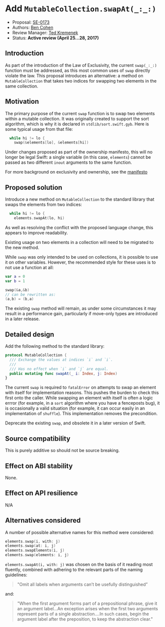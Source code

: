 # Add `MutableCollection.swapAt(_:_:)`

* Proposal: [SE-0173](0173-swap-indices.md)
* Authors: [Ben Cohen](https://github.com/airspeedswift)
* Review Manager: [Ted Kremenek](https://github.com/tkremenek)
* Status: **Active review (April 25...28, 2017)**

## Introduction

As part of the introduction of the Law of Exclusivity, the current `swap(_:_:)`
function must be addressed, as this most common uses of `swap` directly violate
the law. This proposal introduces an alternative: a method on
`MutableCollection` that takes two indices for swapping two elements in the
same collection.

## Motivation

The primary purpose of the current `swap` function is to swap two elements
within a mutable collection. It was originally created to support the sort
algorithm, which is why it is declared in `stdlib/sort.swift.gyb`. Here is
some typical usage from that file:

```swift
  while hi != lo {
    swap(&elements[lo], &elements[hi])
```

Under changes proposed as part of the ownership manifesto, this will no longer
be legal Swift: a single variable (in this case, `elements`) cannot be passed
as two different `inout` arguments to the same function.

For more background on exclusivity and ownership, see the [manifesto](https://github.com/apple/swift/blob/master/docs/OwnershipManifesto.md)

## Proposed solution

Introduce a new method on `MutableCollection` to the standard library that swaps 
the elements from two indices:

```swift
  while hi != lo {
    elements.swapAt(lo, hi)
```

As well as resolving the conflict with the proposed language change, this
appears to improve readability.

Existing usage on two elements in a collection will need to be migrated to the
new method.

While `swap` was only intended to be used on collections, it is possible to use
it on other variables. However, the recommended style for these uses is to not
use a function at all:

```swift
var a = 0
var b = 1

swap(&a,&b)
// can be rewritten as:
(a,b) = (b,a)
```

The existing `swap` method will remain, as under some circumstances it may
result in a performance gain, particularly if move-only types are introduced
in a later release.

## Detailed design

Add the following method to the standard library:

```swift
protocol MutableCollection {
  /// Exchange the values at indices `i` and `i`.
  ///
  /// Has no effect when `i` and `j` are equal.
  public mutating func swapAt(_ i: Index, j: Index)
}
```

The current `swap` is required to `fatalError` on attempts to swap an element
with itself for implementation reasons. This pushes the burden to check this
first onto the caller. While swapping an element with itself is often a logic
errror (for example, in a `sort` algorithm where you have a fenceposts bug), it
is occasionally a valid situation (for example, it can occur easily in an
implementation of `shuffle`). This implementation removes the precondition.

Deprecate the existing `swap`, and obsolete it in a later version of Swift.

## Source compatibility

This is purely additive so should not be source breaking.

## Effect on ABI stability

None.

## Effect on API resilience

N/A

## Alternatives considered

A number of possible alternative names for this method were considered:

```swift
elements.swap(i, with: j)
elements.swap(at: i, j)
elements.swapElements(i, j)
elements.swap(elements: i, j)
```

`elements.swapAt(i, with: j)` was chosen on the basis of it reading most fluently, combined with adhering to the relevant parts of the naming guidelines:

> "Omit all labels when arguments can’t be usefully distinguished”
 
and:

> "When the first argument forms part of a prepositional phrase, give it an argument label...An exception arises when the first two arguments represent parts of a single abstraction….In such cases, begin the argument label after the preposition, to keep the abstraction clear."


